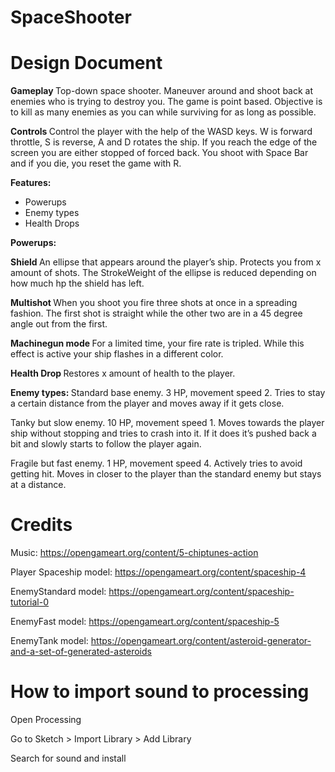 # SpaceShooter

<h1> Design Document </h1>

<b> Gameplay </b>
Top-down space shooter. Maneuver around and shoot back at enemies who is trying to destroy you. The game is point based. Objective is to kill as many enemies as you can while surviving for as long as possible. 


<b> Controls </b>
Control the player with the help of the WASD keys. W is forward throttle, S is reverse, A and D rotates the ship. If you reach the edge of the screen you are either stopped of forced back. You shoot with Space Bar and if you die, you reset the game with R.


<b> Features: </b>
* Powerups
* Enemy types
* Health Drops


<b> Powerups: </b>

<b> Shield </b>
An ellipse that appears around the player’s ship. Protects you from x amount of shots. The StrokeWeight of the ellipse is reduced depending on how much hp the shield has left.

<b> Multishot </b>
When you shoot you fire three shots at once in a spreading fashion. The first shot is straight while the other two are in a 45 degree angle out from the first.

<b> Machinegun mode </b>
For a limited time, your fire rate is tripled. While this effect is active your ship flashes in a different color.

<b> Health Drop </b>
Restores x amount of health to the player.


<b> Enemy types: </b>
Standard base enemy. 
3 HP, movement speed 2.
Tries to stay a certain distance from the player and moves away if it gets close.

Tanky but slow enemy. 
10 HP, movement speed 1.
Moves towards the player ship without stopping and tries to crash into it. If it does it’s pushed back a bit and slowly starts to follow the player again.

Fragile but fast enemy. 
1 HP, movement speed 4. Actively tries to avoid getting hit.
Moves in closer to the player than the standard enemy but stays at a distance.



<h1> Credits </h1>

Music: https://opengameart.org/content/5-chiptunes-action

Player Spaceship model: https://opengameart.org/content/spaceship-4

EnemyStandard model: https://opengameart.org/content/spaceship-tutorial-0

EnemyFast model: https://opengameart.org/content/spaceship-5

EnemyTank model: https://opengameart.org/content/asteroid-generator-and-a-set-of-generated-asteroids


<h1> How to import sound to processing </h1>

Open Processing

Go to Sketch > Import Library > Add Library

Search for sound and install
